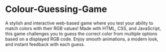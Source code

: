 # Colour-Guessing-Game
A stylish and interactive web-based game where you test your ability to match colors with their RGB values! Made with HTML, CSS, and JavaScript, this game challenges you to guess the correct color from multiple options based on a displayed RGB code. Enjoy smooth animations, a modern look, and instant feedback with each guess.
